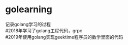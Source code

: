 # golearning

记录golang学习的过程</br>
#2018年学习了golang工程代码，grpc</br>
#2019年使用golang实现geektime程序员的数学里面的代码</br>
